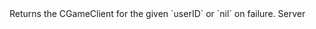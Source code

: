 <function name="GetClientByUserID" parent="gameserver" type="libraryfunc">
	<description>
		Returns the CGameClient for the given `userID` or `nil` on failure.
		<added version="0.73"></added>
	</description>
	<realm>Server</realm>
	<args>
		<arg name="userID" type="number"></arg>
	</args>
	<rets>
		<ret name="client" type="CGameClient"></ret>
	</rets>
</function>